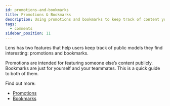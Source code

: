 ```yaml
---
id: promotions-and-bookmarks
title: Promotions & Bookmarks
description: Using promotions and bookmarks to keep track of content you like
tags:
  - comments
sidebar_position: 11
---
```


Lens has two features that help users keep track of public models they find interesting: promotions and bookmarks.

Promotions are intended for featuring someone else’s content publicly. Bookmarks are just for yourself and your teammates. This is a quick guide to both of them.

Find out more:

- [Promotions](/docs/promotions-bookmarks/promotions)
- [Bookmarks](/docs/promotions-bookmarks/bookmarks)